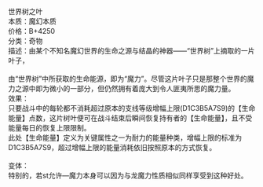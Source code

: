 <title>世界树之叶</title>
<meta name="GENERATOR" content="WinCHM">
<meta http-equiv="Content-Type" content="text/html; charset=gb2312">
<br>世界树之叶
<br>本质：魔幻本质
<br>价格：B+4250
<br>分类：奇物
<br>描述：由某个不知名魔幻世界的生命之源与结晶的神器——“世界树”上摘取的一片叶子，
<br>
<br>由“世界树”中所获取的生命能源，即为“魔力”。尽管这片叶子只是那整个世界的魔力之源中即为微小的一部分，但仍然拥有着庞大到令人匪夷所思的魔力量。
<br>效果： 
<br>只要战斗中的每轮都不消耗超过原本的支线等级增幅上限(D1C3B5A7S9)的【生命能量】点数，这片树叶便可在战斗结束后瞬间恢复持有者的【生命能量】，且不受能量每日的恢复上限限制。
<br>此处【生命能量】定义为关键属性之一为耐力的能量种类，增幅上限的标准为D1C3B5A7S9，超过增幅上限的能量消耗依旧按照原本的方式恢复。
<br>
<br>变体：
<br>特别的，若st允许—魔力本身可以因为与龙魔力性质相似同样享受到这种好处。
<br>
<br>